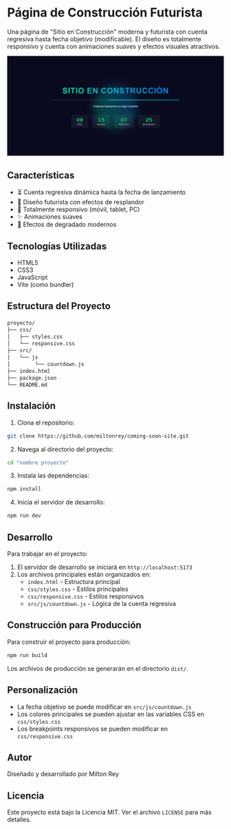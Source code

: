 # Página de Construcción Futurista

Una página de "Sitio en Construcción" moderna y futurista con cuenta regresiva hasta fecha objetivo (modificable). El diseño es totalmente responsivo y cuenta con animaciones suaves y efectos visuales atractivos.

![Vista previa del sitio](public/preview.png)

## Características

- ⏳ Cuenta regresiva dinámica hasta la fecha de lanzamiento
- 🎨 Diseño futurista con efectos de resplandor
- 📱 Totalmente responsivo (móvil, tablet, PC)
- ✨ Animaciones suaves
- 🌈 Efectos de degradado modernos

## Tecnologías Utilizadas

- HTML5
- CSS3
- JavaScript
- Vite (como bundler)

## Estructura del Proyecto

```
proyecto/
├── css/
│   ├── styles.css
│   └── responsive.css
├── src/
│   └── js
│        └── countdown.js
├── index.html
├── package.json
└── README.md
```

## Instalación

1. Clona el repositorio:

```bash
git clone https://github.com/miltonrey/coming-soon-site.git
```

2. Navega al directorio del proyecto:

```bash
cd "nombre proyecto"
```

3. Instala las dependencias:

```bash
npm install
```

4. Inicia el servidor de desarrollo:

```bash
npm run dev
```

## Desarrollo

Para trabajar en el proyecto:

1. El servidor de desarrollo se iniciará en `http://localhost:5173`
2. Los archivos principales están organizados en:
   - `index.html` - Estructura principal
   - `css/styles.css` - Estilos principales
   - `css/responsive.css` - Estilos responsivos
   - `src/js/countdown.js` - Lógica de la cuenta regresiva

## Construcción para Producción

Para construir el proyecto para producción:

```bash
npm run build
```

Los archivos de producción se generarán en el directorio `dist/`.

## Personalización

- La fecha objetivo se puede modificar en `src/js/countdown.js`
- Los colores principales se pueden ajustar en las variables CSS en `css/styles.css`
- Los breakpoints responsivos se pueden modificar en `css/responsive.css`

## Autor

Diseñado y desarrollado por Milton Rey

## Licencia

Este proyecto está bajo la Licencia MIT. Ver el archivo `LICENSE` para más detalles.
